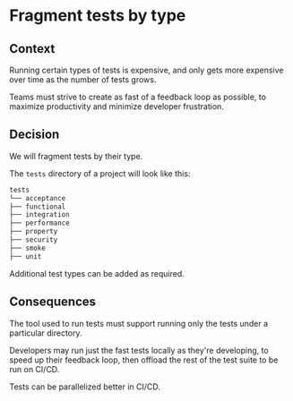 # Fragment tests by type

## Context
Running certain types of tests is expensive, and only gets more expensive over time as the number of tests grows.

Teams must strive to create as fast of a feedback loop as possible, to maximize productivity and minimize developer frustration.

## Decision
We will fragment tests by their type.

The `tests` directory of a project will look like this:
```sh
tests
└── acceptance
├── functional
├── integration
├── performance
├── property
├── security
├── smoke
├── unit
```

Additional test types can be added as required.

## Consequences
The tool used to run tests must support running only the tests under a particular directory.

Developers may run just the fast tests locally as they're developing, to speed up their feedback loop, then offload the rest of the test suite to be run on CI/CD.

Tests can be parallelized better in CI/CD.

